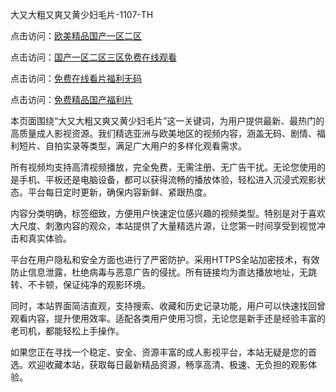 大又大粗又爽又黄少妇毛片-1107-TH

点击访问：<a href="https://heiliao2dmwwy.pages.dev">欧美精品国产一区二区</a>

点击访问：<a href="https://heiliaowt0d7p.pages.dev">国产一区二区三区免费在线观看</a>

点击访问：<a href="https://heiliaoga6s9v.pages.dev">免费在线看片福利无码</a>

点击访问：<a href="https://heiliaoxwd5i8.pages.dev">免费精品国产福利片</a>

本页面围绕“大又大粗又爽又黄少妇毛片”这一关键词，为用户提供最新、最热门的高质量成人影视资源。我们精选亚洲与欧美地区的视频内容，涵盖无码、剧情、福利短片、自拍实录等类型，满足广大用户的多样化观看需求。

所有视频均支持高清视频播放，完全免费，无需注册、无广告干扰。无论您使用的是手机、平板还是电脑设备，都可以获得流畅的播放体验，轻松进入沉浸式观影状态。平台每日定时更新，确保内容新鲜、紧跟热度。

内容分类明确，标签细致，方便用户快速定位感兴趣的视频类型。特别是对于喜欢大尺度、刺激内容的观众，本站提供了大量精选片源，让您第一时间享受到视觉冲击和真实体验。

平台在用户隐私和安全方面也进行了严密防护。采用HTTPS全站加密技术，有效防止信息泄露，杜绝病毒与恶意广告的侵扰。所有链接均为直达播放地址，无跳转、不卡顿，保证纯净的观影环境。

同时，本站界面简洁直观，支持搜索、收藏和历史记录功能，用户可以快速找回曾观看内容，提升使用效率。适配各类用户使用习惯，无论您是新手还是经验丰富的老司机，都能轻松上手操作。

如果您正在寻找一个稳定、安全、资源丰富的成人影视平台，本站无疑是您的首选。欢迎收藏本站，获取每日最新精品资源，畅享高清、极速、无负担的观影体验。

<span style="display:none;">[Canonical link](https://github.com/sv1664/riben06641)</span>
